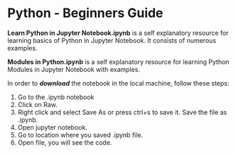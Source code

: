 # Python - Beginners Guide
**Learn Python in Jupyter Notebook.ipynb** is a self explanatory resource for learning basics of Python in Jupyter Notebook. It consists of numerous examples.

**Modules in Python.ipynb** is a self explanatory resource for learning Python Modules in Jupyter Notebook with examples.

In order to ***download*** the notebook in the local machine, follow these steps:

1. Go to the .ipynb notebook
2. Click on Raw.
3. Right click and select Save As or press ctrl+s to save it. Save the file as .ipynb.
4. Open jupyter notebook.
5. Go to location where you saved .ipynb file.
6. Open file, you will see the code.
